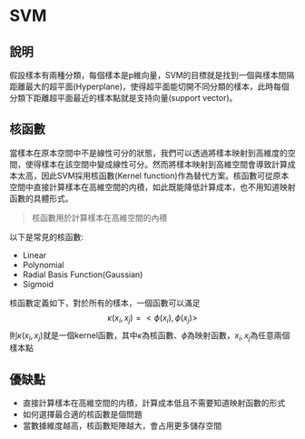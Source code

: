 # SVM

## 說明
假設樣本有兩種分類，每個樣本是p維向量，SVM的目標就是找到一個與樣本間隔距離最大的超平面(Hyperplane)，使得超平面能切開不同分類的樣本，此時每個分類下距離超平面最近的樣本點就是支持向量(support vector)。

## 核函數
當樣本在原本空間中不是線性可分的狀態，我們可以透過將樣本映射到高維度的空間，使得樣本在該空間中變成線性可分。然而將樣本映射到高維空間會導致計算成本太高，因此SVM採用核函數(Kernel function)作為替代方案。核函數可從原本空間中直接計算樣本在高維空間的内積，如此既能降低計算成本，也不用知道映射函數的具體形式。

> 核函數用於計算樣本在高維空間的內積

以下是常見的核函數:
- Linear
- Polynomial
- Radial Basis Function(Gaussian)
- Sigmoid

核函數定義如下，對於所有的樣本，一個函數可以滿足
$$
\kappa(x_i, x_j) = <\phi(x_i), \phi(x_j)>
$$
則$\kappa(x_i, x_j)$就是一個kernel函數，其中$\kappa$為核函數、$\phi$為映射函數，$x_i, x_j$為任意兩個樣本點


## 優缺點
- 直接計算樣本在高維空間的内積，計算成本低且不需要知道映射函數的形式
- 如何選擇最合適的核函數是個問題
- 當數據維度越高，核函數矩陣越大，會占用更多儲存空間